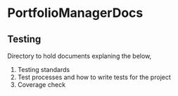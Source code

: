 # PortfolioManagerDocs
## Testing
Directory to hold documents explaning the below,
1. Testing standards
2. Test processes and how  to write tests for the project
3. Coverage check
